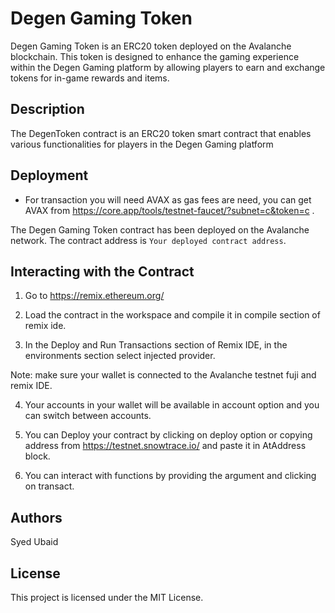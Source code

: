 # Degen Gaming Token

Degen Gaming Token is an ERC20 token deployed on the Avalanche blockchain. This token is designed to enhance the gaming experience within the Degen Gaming platform by allowing players to earn and exchange tokens for in-game rewards and items.

## Description
The DegenToken contract is an ERC20 token smart contract that enables various functionalities for players in the Degen Gaming platform

## Deployment
         
- For transaction you will need AVAX as gas fees are need, you can get AVAX from https://core.app/tools/testnet-faucet/?subnet=c&token=c .
         
The Degen Gaming Token contract has been deployed on the Avalanche network. The contract address is `Your deployed contract address`.

## Interacting with the Contract

1. Go to https://remix.ethereum.org/

2. Load the contract in the workspace and compile it in compile section of remix ide.

3. In the Deploy and Run Transactions section of Remix IDE, in the environments section select injected provider.

Note: make sure your wallet is connected to the Avalanche testnet fuji and remix IDE.

4. Your accounts in your wallet will be available in account option and you can switch between accounts.

5. You can Deploy your contract by clicking on deploy option or copying address from https://testnet.snowtrace.io/ and paste it in AtAddress block.

6. You can interact with functions by providing the argument and clicking on transact.


## Authors

Syed Ubaid

## License

This project is licensed under the MIT License.

